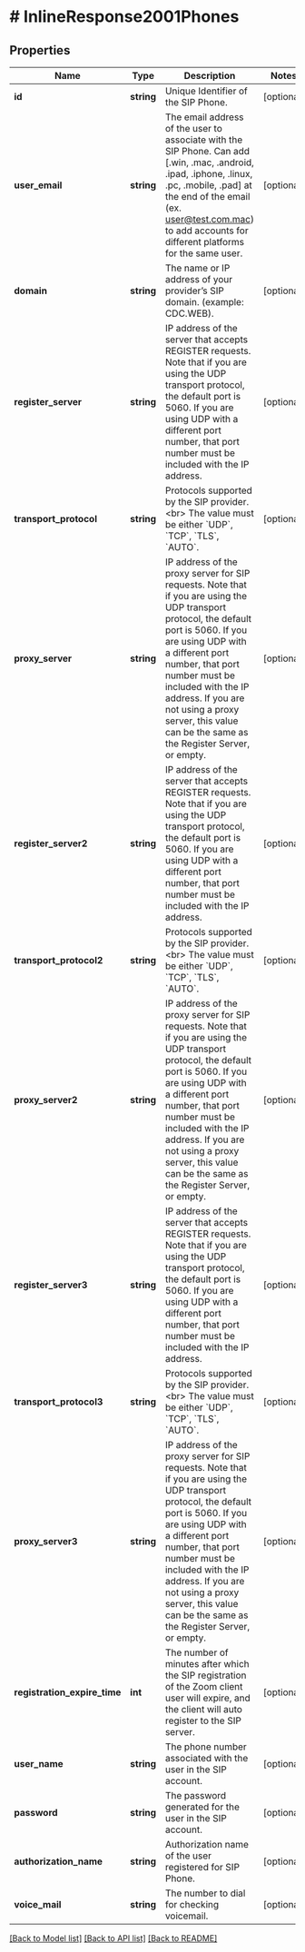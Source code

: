 # # InlineResponse2001Phones

## Properties

Name | Type | Description | Notes
------------ | ------------- | ------------- | -------------
**id** | **string** | Unique Identifier of the SIP Phone. | [optional] 
**user_email** | **string** | The email address of the user to associate with the SIP Phone. Can add [.win, .mac, .android, .ipad, .iphone, .linux, .pc, .mobile, .pad] at the end of the email (ex. user@test.com.mac) to add accounts for different platforms for the same user. | [optional] 
**domain** | **string** | The name or IP address of your provider’s SIP domain. (example: CDC.WEB). | [optional] 
**register_server** | **string** | IP address of the server that accepts REGISTER requests. Note that if you are using the UDP transport protocol, the default port is 5060. If you are using UDP with a different port number, that port number must be included with the IP address. | [optional] 
**transport_protocol** | **string** | Protocols supported by the SIP provider.&lt;br&gt; The value must be either &#x60;UDP&#x60;, &#x60;TCP&#x60;, &#x60;TLS&#x60;, &#x60;AUTO&#x60;. | [optional] 
**proxy_server** | **string** | IP address of the proxy server for SIP requests. Note that if you are using the UDP transport protocol, the default port is 5060. If you are using UDP with a different port number, that port number must be included with the IP address. If you are not using a proxy server, this value can be the same as the Register Server, or empty. | [optional] 
**register_server2** | **string** | IP address of the server that accepts REGISTER requests. Note that if you are using the UDP transport protocol, the default port is 5060. If you are using UDP with a different port number, that port number must be included with the IP address. | [optional] 
**transport_protocol2** | **string** | Protocols supported by the SIP provider.&lt;br&gt; The value must be either &#x60;UDP&#x60;, &#x60;TCP&#x60;, &#x60;TLS&#x60;, &#x60;AUTO&#x60;. | [optional] 
**proxy_server2** | **string** | IP address of the proxy server for SIP requests. Note that if you are using the UDP transport protocol, the default port is 5060. If you are using UDP with a different port number, that port number must be included with the IP address. If you are not using a proxy server, this value can be the same as the Register Server, or empty. | [optional] 
**register_server3** | **string** | IP address of the server that accepts REGISTER requests. Note that if you are using the UDP transport protocol, the default port is 5060. If you are using UDP with a different port number, that port number must be included with the IP address. | [optional] 
**transport_protocol3** | **string** | Protocols supported by the SIP provider.&lt;br&gt; The value must be either &#x60;UDP&#x60;, &#x60;TCP&#x60;, &#x60;TLS&#x60;, &#x60;AUTO&#x60;. | [optional] 
**proxy_server3** | **string** | IP address of the proxy server for SIP requests. Note that if you are using the UDP transport protocol, the default port is 5060. If you are using UDP with a different port number, that port number must be included with the IP address. If you are not using a proxy server, this value can be the same as the Register Server, or empty. | [optional] 
**registration_expire_time** | **int** | The number of minutes after which the SIP registration of the Zoom client user will expire, and the client will auto register to the SIP server. | [optional] 
**user_name** | **string** | The phone number associated with the user in the SIP account. | [optional] 
**password** | **string** | The password generated for the user in the SIP account. | [optional] 
**authorization_name** | **string** | Authorization name of the user  registered for SIP Phone. | [optional] 
**voice_mail** | **string** | The number to dial for checking voicemail. | [optional] 

[[Back to Model list]](../../README.md#documentation-for-models) [[Back to API list]](../../README.md#documentation-for-api-endpoints) [[Back to README]](../../README.md)


